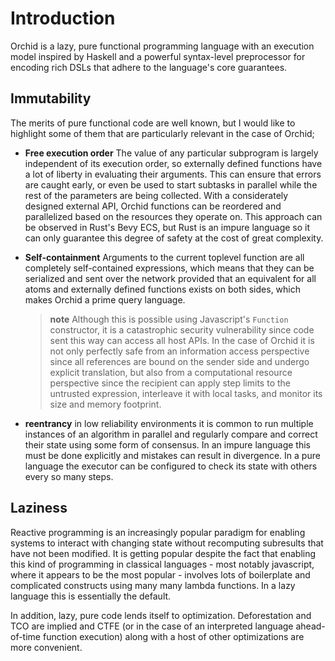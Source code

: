 # Introduction

Orchid is a lazy, pure functional programming language with an execution model inspired by Haskell and a powerful syntax-level preprocessor for encoding rich DSLs that adhere to the language's core guarantees.

## Immutability

The merits of pure functional code are well known, but I would like to highlight some of them that are particularly relevant in the case of Orchid;

- **Free execution order** The value of any particular subprogram is largely independent of its execution order, so externally defined functions have a lot of liberty in evaluating their arguments. This can ensure that errors are caught early, or even be used to start subtasks in parallel while the rest of the parameters are being collected. With a considerately designed external API, Orchid functions can be reordered and parallelized based on the resources they operate on. This approach can be observed in Rust's Bevy ECS, but Rust is an impure language so it can only guarantee this degree of safety at the cost of great complexity.

- **Self-containment** Arguments to the current toplevel function are all completely self-contained expressions, which means that they can be serialized and sent over the network provided that an equivalent for all atoms and externally defined functions exists on both sides, which makes Orchid a prime query language.
  > **note**
  > Although this is possible using Javascript's `Function` constructor, it is a catastrophic security vulnerability since code sent this way can access all host APIs. In the case of Orchid it is not only perfectly safe from an information access perspective since all references are bound on the sender side and undergo explicit translation, but also from a computational resource perspective since the recipient can apply step limits to the untrusted expression, interleave it with local tasks, and monitor its size and memory footprint.

- **reentrancy** in low reliability environments it is common to run multiple instances of an algorithm in parallel and regularly compare and correct their state using some form of consensus. In an impure language this must be done explicitly and mistakes can result in divergence. In a pure language the executor can be configured to check its state with others every so many steps.

## Laziness

Reactive programming is an increasingly popular paradigm for enabling systems to interact with changing state without recomputing subresults that have not been modified. It is getting popular despite the fact that enabling this kind of programming in classical languages - most notably javascript, where it appears to be the most popular - involves lots of boilerplate and complicated constructs using many many lambda functions. In a lazy language this is essentially the default.

In addition, lazy, pure code lends itself to optimization. Deforestation and TCO are implied and CTFE (or in the case of an interpreted language ahead-of-time function execution) along with a host of other optimizations are more convenient.
